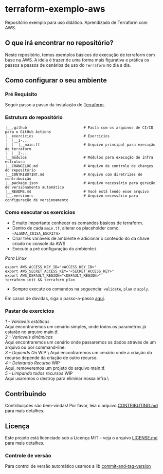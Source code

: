 # terraform-exemplo-aws
Repositório exemplo para uso didático. Aprendizado de Terraform com AWS.

## O que irá encontrar no repositório?
Neste repositório, temos exemplos básicos de execução de terraform com base na AWS. A ideia é trazer de uma forma mais figurativa e prática os passos a passos de cenários de uso do `Terraform` no dia a dia.

## Como configurar o seu ambiente

### Pré Requisito
Seguir passo a passo da instalação do [Terraform](https://developer.hashicorp.com/terraform/tutorials/aws-get-started/install-cli).

### Estrutura do repositório
```
|__.github                          # Pasta com os arquivos de CI/CD para o GitHub Actions
|__exercicios                       # Exercícios 
|  |__1-... 
|  |  |__main.tf                    # Arquivo principal para execução do terraform
|  |__2-...                          
|__modulos                          # Módulos para execução de infra estrutura
|__CHANGELOG.md                     # Arquivo de controle de changes do repositório
|__CONTRIBUTINT.md                  # Arquivo com diretrizes de contribuição
|__package.json                     # Arquivo necessário para geração de versionamento automático
|__README.md                        # Você está lendo esse arquivo
|__.versionrc                       # Arquivo necessário para configuração de versionamento
```

### Como executar os exercícios

- É muito importante conhecer os comandos básicos de terraform. 
- Dentro de cada `main.tf`, alterar os placeholder como: `<ALGUMA_COISA_ESCRITA>`
- Criar três variáveis de ambiente e adicionar o conteúdo do da chave criado no console da AWS
- Execute a pré configuração do ambiente:\

*Para Linux*
```
export AWS_ACCESS_KEY_ID="<ACCESS_KEY_ID>"
export AWS_SECRET_ACCESS_KEY="<SECRET_ACCESS_KEY>"
export AWS_DEFAULT_REGION="<DEFAULT_REGION>"
terraform init && terraform plan
```
- Sempre execute os comandos na seguencia: `validate`, `plan` e `apply`. 

Em casos de dúvidas, siga o passo-a-passo [aqui](https://registry.terraform.io/providers/hashicorp/aws/latest/docs#authentication-and-configuration).

### Pastar de exercícios

*1 - Variaveis estáticas*\
Aqui encontraremos um cenário simples, onde todos os parametros já estarão no arquivo main.tf.\
*2 - Variaveis dinâmicas*\
Aqui encontraremos um cenário onde passaremos os dados através de um arquivo ou por command-line.\
*3 - Depends On* WIP \ 
Aqui encontraremos um cenário onde a criação do recurso depende da criação de outro recurso.\
*4 - Deletando Recurso* WIP \
Aqui, removeremos um projeto do arquivo main.tf.\
*5 - Limpando todos recursos* WIP \
Aqui usaremos o destroy para eliminar nossa infra.\

## Contribuindo
Contribuições são bem-vindas! Por favor, leia o arquivo [CONTRIBUTING.md](CONTRIBUTING.md) para mais detalhes.

## Licença
Este projeto está licenciado sob a Licença MIT - veja o arquivo [LICENSE.md](LICENSE.md) para mais detalhes.

### Controle de versão
Para control de versão automático usamos a lib [commit-and-tag-version](https://github.com/absolute-version/commit-and-tag-version)